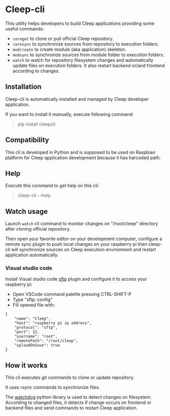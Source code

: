 # Cleep-cli

This utility helps developers to build Cleep applications providing some useful commands:
* `coreget` to clone or pull official Cleep repository.
* `coresync` to synchronize sources from repository to execution folders.
* `modcreate` to create module (aka application) skeleton.
* `modsync` to synchronize sources from module folder to execution folders.
* `watch` to watch for repository filesystem changes and automatically update files on execution folders. It also restart backend or/and frontend according to changes.

## Installation
Cleep-cli is automatically installed and managed by Cleep developer application.

If you want to install it manually, execute following command:
> pip install cleepcli

## Compatibility
This cli is developed in Python and is supposed to be used on Raspbian platform for Cleep application development because it has harcoded path.

## Help
Execute this command to get help on this cli:
> cleep-cli --help

## Watch usage
Launch `watch` cli command to monitor changes on "/root/cleep" directory after cloning official repository.

Then open your favorite editor on your development computer, configure a remote sync plugin to push local changes on your raspberry pi then cleep-cli will synchronize sources on Cleep execution environment and restart application automatically.

### Visual studio code
Install Visual studio code [sftp](https://marketplace.visualstudio.com/items?itemName=liximomo.sftp) plugin and configure it to access your raspberry pi:
* Open VSCode command palette pressing CTRL-SHIFT-P
* Type "sftp: config"
* Fill opened file with:

```
{
    "name": "Cleep",
    "host": "raspberry pi ip address",
    "protocol": "sftp",
    "port": 22,
    "username": "root",
    "remotePath": "/root/cleep",
    "uploadOnSave": true
}
```

## How it works
This cli executes git commands to clone or update repository.

It uses rsync commands to synchronize files.

The [watchdog](https://pypi.org/project/watchdog/) python library is used to detect changes on filesystem. According to changed files, it detects if change occurs on frontend or backend files and send commands to restart Cleep application.

